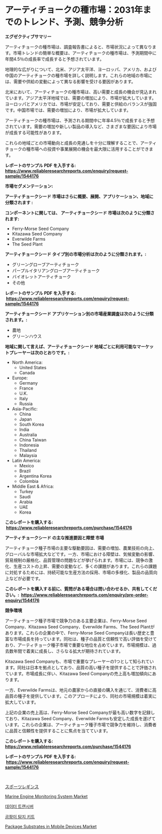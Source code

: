 <p><h1>アーティチョークの種市場：2031年までのトレンド、予測、競争分析</h1></p><p><strong>エグゼクティブサマリー</strong></p>
<p><p>アーティチョークの種市場は、調査報告書によると、市場状況によって異なります。市場トレンドの簡単な概要は、アーティチョークの種市場は、予測期間中に年間4.5％の成長率で成長すると予想されています。</p><p>地理的な広がりについて、北米、アジア太平洋、ヨーロッパ、アメリカ、および中国のアーティチョークの種市場を詳しく説明します。これらの地域の市場には、需要や供給の変動によって異なる影響を受ける要因があります。</p><p>北米において、アーティチョークの種市場は、高い需要と成長の機会が見込まれています。アジア太平洋地域では、需要の増加により、市場が拡大しています。ヨーロッパとアメリカでは、市場が安定しており、需要と供給のバランスが強固です。中国市場では、需要の増加により、市場が拡大しています。</p><p>アーティチョークの種市場は、予測される期間中に年率4.5％で成長すると予想されています。需要の増加や新しい製品の導入など、さまざまな要因により市場が成長する可能性があります。</p><p>これらの地域ごとの市場動向と成長の見通しを十分に理解することで、アーティチョークの種市場への投資や事業展開の機会を最大限に活用することができます。</p></p>
<p><strong>レポートのサンプル PDF を入手する: <a href="https://www.reliableresearchreports.com/enquiry/request-sample/1544176">https://www.reliableresearchreports.com/enquiry/request-sample/1544176</a></strong></p>
<p><strong>市場セグメンテーション:</strong></p>
<p><strong> アーティチョークシード 市場はさらに概要、展開、アプリケーション、地域に分類されます :</strong></p>
<p><strong>コンポーネントに関しては、 アーティチョークシード 市場は次のように分類されます: &nbsp;</strong></p>
<p><ul><li>Ferry-Morse Seed Company</li><li>Kitazawa Seed Company</li><li>Everwilde Farms</li><li>The Seed Plant</li></ul></p>
<p><strong> アーティチョークシード タイプ別の市場分析は次のように分類されます。:</strong></p>
<p><ul><li>グリーングローブアーティチョーク</li><li>パープルイタリアングローブアーティチョーク</li><li>バイオレットアーティチョーク</li><li>その他</li></ul></p>
<p><strong>レポートのサンプル PDF を入手する: &nbsp;<a href="https://www.reliableresearchreports.com/enquiry/request-sample/1544176">https://www.reliableresearchreports.com/enquiry/request-sample/1544176</a></strong></p>
<p><strong> アーティチョークシード アプリケーション別の市場産業調査は次のように分類されます。:</strong></p>
<p><ul><li>農地</li><li>グリーンハウス</li></ul></p>
<p><strong>地域に関して言えば、アーティチョークシード 地域ごとに利用可能なマーケットプレーヤーは次のとおりです。:</strong></p>
<p><ul>
    <li>
        North America:
        <ul>
            <li>United States</li>
            <li>Canada</li>
        </ul>
    </li>
    <li>
        Europe:
        <ul>
            <li>Germany</li>
            <li>France</li>
            <li>U.K.</li>
            <li>Italy</li>
            <li>Russia</li>
        </ul>
    </li>
    <li>
        Asia-Pacific:
        <ul>
            <li>China</li>
            <li>Japan</li>
            <li>South Korea</li>
            <li>India</li>
            <li>Australia</li>
            <li>China Taiwan</li>
            <li>Indonesia</li>
            <li>Thailand</li>
            <li>Malaysia</li>
        </ul>
    </li>
    <li>
        Latin America:
        <ul>
            <li>Mexico</li>
            <li>Brazil</li>
            <li>Argentina Korea</li>
            <li>Colombia</li>
        </ul>
    </li>
    <li>
        Middle East & Africa:
        <ul>
            <li>Turkey</li>
            <li>Saudi</li>
            <li>Arabia</li>
            <li>UAE</li>
            <li>Korea</li>
        </ul>
    </li>
    </ul></p>
<p><strong>このレポートを購入する: &nbsp;<a href="https://www.reliableresearchreports.com/purchase/1544176">https://www.reliableresearchreports.com/purchase/1544176</a></strong></p>
<p><strong>アーティチョークシード の主な推進要因と障壁 市場</strong></p>
<p><p>アーティチョーク種子市場の主要な駆動要因は、需要の増加、農業技術の向上、グローバルな市場拡大などです。一方、市場における障壁は、気候変動の影響、貿易規制の厳格化、品質管理の問題などが挙げられます。市場には、競争の激化、生産コストの上昇、需要の変動など、多くの課題があります。これらの課題に対処するためには、持続可能な生産方法の採用、市場の多様化、製品の品質向上などが必要です。</p></p>
<p><strong>このレポートを購入する前に、質問がある場合は問い合わせるか、共有してください。:&nbsp; <a href="https://www.reliableresearchreports.com/enquiry/pre-order-enquiry/1544176">https://www.reliableresearchreports.com/enquiry/pre-order-enquiry/1544176</a></strong></p>
<p><strong>競争環境</strong></p>
<p><p>アーティチョーク種子市場で競争力のある主要企業は、Ferry-Morse Seed Company、Kitazawa Seed Company、Everwilde Farms、The Seed Plantがあります。これらの企業の中で、Ferry-Morse Seed Companyは長い歴史と豊富な市場成長を持っています。同社は、種子の品質と信頼性で高い評価を受けており、アーティチョーク種子市場で重要な地位を占めています。市場規模は、過去数年間で着実に成長し、さらなる拡大が期待されています。</p><p>Kitazawa Seed Companyも、市場で重要なプレーヤーの1つとして知られています。同社は日本を拠点としており、品質の高い種子を提供することで評価されています。市場成長に伴い、Kitazawa Seed Companyの売上高も増加傾向にあります。</p><p>一方、Everwilde Farmsは、地元の農家からの直接の購入を通じて、消費者に高品質の種子を提供しています。このアプローチにより、同社の市場規模は着実に拡大しています。</p><p>上記の企業の売上高は、Ferry-Morse Seed Companyが最も高い数字を記録しており、Kitazawa Seed Company、Everwilde Farmsも安定した成長を遂げています。これらの企業は、アーティチョーク種子市場で競争力を維持し、消費者に品質と信頼性を提供することに焦点を当てています。</p></p>
<p><strong>このレポートを購入する: &nbsp; <a href="https://www.reliableresearchreports.com/purchase/1544176">https://www.reliableresearchreports.com/purchase/1544176</a></strong></p>
<p><strong>レポートのサンプル PDF を入手する: &nbsp;<a href="https://www.reliableresearchreports.com/enquiry/request-sample/1544176">https://www.reliableresearchreports.com/enquiry/request-sample/1544176</a></strong><strong></strong></p>
<p>&nbsp;</p>
<p><p><a href="https://github.com/mohamedbakry57/Market-Research-Report-List-3/blob/main/558200313460.md">スポーツレギンス</a></p><p><a href="https://issuu.com/reportprime-2/docs/marine-engine-monitoring-system-market-size-2030.p">Marine Engine Monitoring System Market</a></p><p><a href="https://github.com/KellyLyncyh543964/Market-Research-Report-List-1/blob/main/368936512291.md">데이터 트랜시버</a></p><p><a href="https://github.com/vsnao330707/Market-Research-Report-List-1/blob/main/329203712290.md">곰팡이 탐지 키트</a></p><p><a href="https://github.com/vimar16th/Market-Research-Report-List-3/blob/main/package-substrates-in-mobile-devices-market.md">Package Substrates in Mobile Devices Market</a></p></p>
